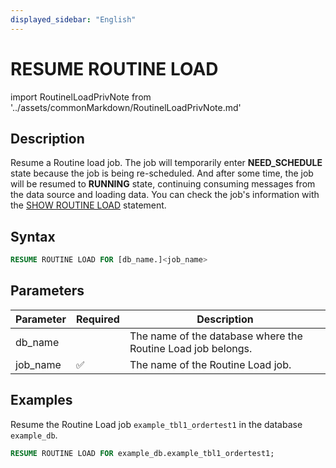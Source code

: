 ```yaml
---
displayed_sidebar: "English"
---
```


# RESUME ROUTINE LOAD

import RoutinelLoadPrivNote from '../assets/commonMarkdown/RoutinelLoadPrivNote.md'

## Description

Resume a Routine load job. The job will temporarily enter **NEED_SCHEDULE** state because the job is being re-scheduled. And after some time, the job will be resumed to **RUNNING** state, continuing consuming messages from the data source and loading data. You can check the job's information with the [SHOW ROUTINE LOAD](https://docs.starrocks.io/docs/3.2/sql-reference/sql-statements/data-manipulation/SHOW_ROUTINE_LOAD/) statement.

<RoutinelLoadPrivNote />

## Syntax

```SQL
RESUME ROUTINE LOAD FOR [db_name.]<job_name>
```

## Parameters

| **Parameter** | **Required** | **Description**                                              |
| ------------- | ------------ | ------------------------------------------------------------ |
| db_name       |              | The name of the database where the Routine Load job belongs. |
| job_name      | ✅            | The name of the Routine Load job.                            |

## Examples

Resume the Routine Load job `example_tbl1_ordertest1` in the database `example_db`.

```SQL
RESUME ROUTINE LOAD FOR example_db.example_tbl1_ordertest1;
```
